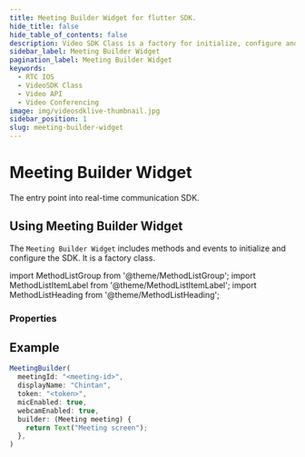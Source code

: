 ```yaml
---
title: Meeting Builder Widget for flutter SDK.
hide_title: false
hide_table_of_contents: false
description: Video SDK Class is a factory for initialize, configure and init meetings.
sidebar_label: Meeting Builder Widget
pagination_label: Meeting Builder Widget
keywords:
  - RTC IOS
  - VideoSDK Class
  - Video API
  - Video Conferencing
image: img/videosdklive-thumbnail.jpg
sidebar_position: 1
slug: meeting-builder-widget
---
```


# Meeting Builder Widget

The entry point into real-time communication SDK.

## Using Meeting Builder Widget

The `Meeting Builder Widget` includes methods and events to initialize and configure the SDK. It is a factory class.

import MethodListGroup from '@theme/MethodListGroup';
import MethodListItemLabel from '@theme/MethodListItemLabel';
import MethodListHeading from '@theme/MethodListHeading';

### Properties

<MethodListGroup>
<MethodListHeading heading="Properties" />
  <MethodListGroup name="initMeeting()">
    <MethodListItemLabel name="meetingId" type={"String"} />
    <MethodListItemLabel name="displayName" type={"String"}   />
    <MethodListItemLabel name="token" type={"String"}   />
    <MethodListItemLabel name="micEnabled" type={"Bool"}   />
    <MethodListItemLabel name="webcamEnabled" type={"Bool"}   />
    <MethodListItemLabel name="builder" type={"Widget Function(Meeting)"}   />
  </MethodListGroup>
</MethodListGroup>

## Example

```js title="Configure MeetingBuilder Example"
MeetingBuilder(
  meetingId: "<meeting-id>",
  displayName: "Chintan",
  token: "<token>",
  micEnabled: true,
  webcamEnabled: true,
  builder: (Meeting meeting) {
    return Text("Meeting screen");
  },
)
```
